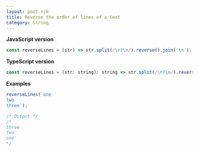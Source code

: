 ```yaml
---
layout: post.njk
title: Reverse the order of lines of a text
category: String
---
```


**JavaScript version**

```js
const reverseLines = (str) => str.split(/\r?\n/).reverse().join('\n');
```

**TypeScript version**

```js
const reverseLines = (str: string): string => str.split(/\r?\n/).reverse().join('\n');
```

**Examples**

```js
reverseLines(`one
two
three`);

/* Output */
/*
three
two
one
*/
```
